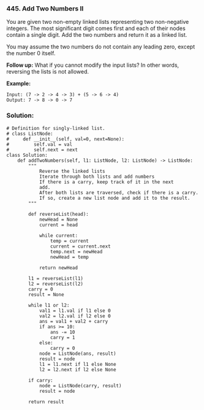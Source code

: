 ### 445. Add Two Numbers II

You are given two non-empty linked lists representing two non-negative integers. The most significant digit comes first and each of their nodes contain a single digit. Add the two numbers and return it as a linked list.

You may assume the two numbers do not contain any leading zero, except the number 0 itself.

**Follow up:**
What if you cannot modify the input lists? In other words, reversing the lists is not allowed.

**Example:**
```
Input: (7 -> 2 -> 4 -> 3) + (5 -> 6 -> 4)
Output: 7 -> 8 -> 0 -> 7
```

### Solution:
```
# Definition for singly-linked list.
# class ListNode:
#     def __init__(self, val=0, next=None):
#         self.val = val
#         self.next = next
class Solution:
    def addTwoNumbers(self, l1: ListNode, l2: ListNode) -> ListNode:
        """
            Reverse the linked lists
            Iterate through both lists and add numbers
            If there is a carry, keep track of it in the next
            add.
            After both lists are traversed, check if there is a carry.
            If so, create a new list node and add it to the result.
        """
        
        def reverseList(head):
            newHead = None
            current = head
            
            while current:
                temp = current
                current = current.next
                temp.next = newHead
                newHead = temp
            
            return newHead
        
        l1 = reverseList(l1)
        l2 = reverseList(l2)
        carry = 0
        result = None
        
        while l1 or l2:
            val1 = l1.val if l1 else 0
            val2 = l2.val if l2 else 0
            ans = val1 + val2 + carry
            if ans >= 10:
                ans -= 10
                carry = 1
            else:
                carry = 0
            node = ListNode(ans, result)
            result = node
            l1 = l1.next if l1 else None
            l2 = l2.next if l2 else None
            
        if carry:
            node = ListNode(carry, result)
            result = node
        
        return result
        
```
